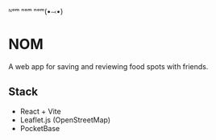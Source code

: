 ᴺᵒᵐ ⁿᵒᵐ ⁿᵒᵐ(•⤙•)

# NOM
A web app for saving and reviewing food spots with friends.

## Stack
- React + Vite
- Leaflet.js (OpenStreetMap)
- PocketBase